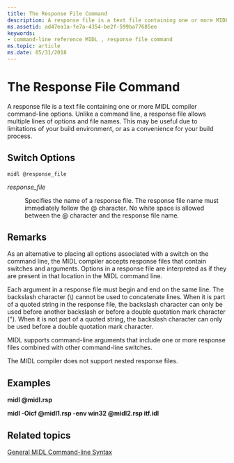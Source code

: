 ```yaml
---
title: The Response File Command
description: A response file is a text file containing one or more MIDL compiler command-line options.
ms.assetid: ad47ea1a-fe7a-4354-be2f-599ba77685ee
keywords:
- command-line reference MIDL , response file command
ms.topic: article
ms.date: 05/31/2018
---
```


# The Response File Command

A response file is a text file containing one or more MIDL compiler command-line options. Unlike a command line, a response file allows multiple lines of options and file names. This may be useful due to limitations of your build environment, or as a convenience for your build process.

## Switch Options

``` syntax
midl @response_file
```

<dl> <dt>

<span id="response_file"></span><span id="RESPONSE_FILE"></span>*response\_file*
</dt> <dd>

Specifies the name of a response file. The response file name must immediately follow the @ character. No white space is allowed between the @ character and the response file name.

</dd> </dl>

## Remarks

As an alternative to placing all options associated with a switch on the command line, the MIDL compiler accepts response files that contain switches and arguments. Options in a response file are interpreted as if they are present in that location in the MIDL command line.

Each argument in a response file must begin and end on the same line. The backslash character (\\) cannot be used to concatenate lines. When it is part of a quoted string in the response file, the backslash character can only be used before another backslash or before a double quotation mark character ("). When it is not part of a quoted string, the backslash character can only be used before a double quotation mark character.

MIDL supports command-line arguments that include one or more response files combined with other command-line switches.

The MIDL compiler does not support nested response files.

## Examples

**midl @midl.rsp**

**midl -Oicf @midl1.rsp -env win32 @midl2.rsp itf.idl**

## Related topics

<dl> <dt>

[General MIDL Command-line Syntax](general-midl-command-line-syntax.md)
</dt> </dl>

 

 




